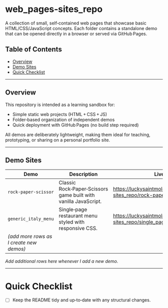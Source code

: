 # web_pages‑sites_repo  

A collection of small, self‑contained web pages that showcase basic HTML/CSS/JavaScript concepts. Each folder contains a standalone demo that can be opened directly in a browser or served via GitHub Pages.

## Table of Contents  

- [Overview](#overview)  
- [Demo Sites](#demo-sites)  
- [Quick Checklist](#quick-checklist)  

---

## Overview  

This repository is intended as a learning sandbox for:

- Simple static web projects (HTML + CSS + JS)  
- Folder‑based organization of independent demos  
- Quick deployment with GitHub Pages (no build step required)  

All demos are deliberately lightweight, making them ideal for teaching, prototyping, or sharing on a personal portfolio site.

---

## Demo Sites  

| Demo                | Description                                                               | Live Preview |
|---------------------|---------------------------------------------------------------------------|--------------|
| `rock-paper-scissor` | Classic Rock‑Paper‑Scissors game built with vanilla JavaScript.          | <https://luckysaintmolotov.github.io/web_pages-sites_repo/rock-paper-scissor/> |
| `generic_italy_menu` | Single‑page restaurant menu styled with responsive CSS.                  | <https://luckysaintmolotov.github.io/web_pages-sites_repo/single_page/generic_italy_menu/> |
| *(add more rows as I create new demos)* |  |  |

*Add additional rows here whenever I add a new demo.*

---
# Quick Checklist
- [ ] Keep the README tidy and up‑to‑date with any structural changes.

